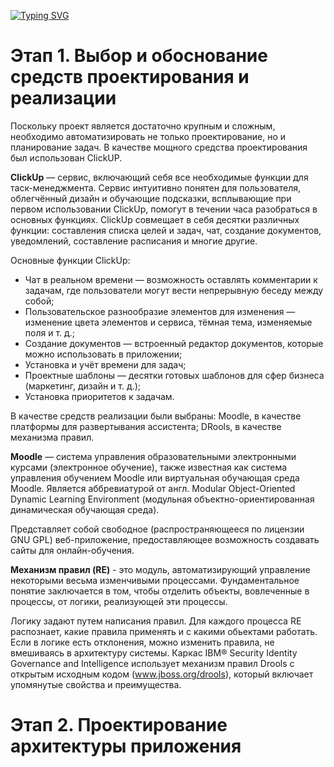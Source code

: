 [![Typing SVG](https://readme-typing-svg.herokuapp.com?font=Fira+Code&size=40&pause=1000&color=8000FF&background=00BFFF10&center=true&multiline=true&width=1000&lines=Лабораторная+работа+2+«Проектирование»)](https://git.io/typing-svg)
# Этап 1. Выбор и обоснование средств проектирования и реализации
Поскольку проект является достаточно крупным и сложным, необходимо автоматизировать не только проектирование, но и планирование задач. В качестве мощного средства проектирования был использован ClickUP.

**ClickUp** — сервис, включающий себя все необходимые функции для таск-менеджмента. Сервис интуитивно понятен для пользователя, облегчённый дизайн и обучающие подсказки, всплывающие при первом использовании ClickUp, помогут в течении часа разобраться в основных функциях. ClickUp совмещает в себя десятки различных функции: составления списка целей и задач, чат, создание документов, уведомлений, составление расписания и многие другие.

Основные функции ClickUp:
+ Чат в реальном времени — возможность оставлять комментарии к задачам, где пользователи могут вести непрерывную беседу между собой;
+ Пользовательское разнообразие элементов для изменения — изменение цвета элементов и сервиса, тёмная тема, изменяемые поля и т. д.;
+ Создание документов — встроенный редактор документов, которые можно использовать в приложении;
+ Установка и учёт времени для задач;
+ Проектные шаблоны — десятки готовых шаблонов для сфер бизнеса (маркетинг, дизайн и т. д.);
+ Установка приоритетов к задачам.

В качестве средств реализации были выбраны: Moodle, в качестве платформы для развертывания ассистента; DRools, в качестве механизма правил.

**Moodle** — система управления образовательными электронными курсами (электронное обучение), также известная как система управления обучением Moodle или виртуальная обучающая среда Moodle. Является аббревиатурой от англ. Modular Object-Oriented Dynamic Learning Environment (модульная объектно-ориентированная динамическая обучающая среда).

Представляет собой свободное (распространяющееся по лицензии GNU GPL) веб-приложение, предоставляющее возможность создавать сайты для онлайн-обучения.

**Механизм правил (RE)** - это модуль, автоматизирующий управление некоторыми весьма изменчивыми процессами. Фундаментальное понятие заключается в том, чтобы отделить объекты, вовлеченные в процессы, от логики, реализующей эти процессы.

Логику задают путем написания правил. Для каждого процесса RE распознает, какие правила применять и с какими обьектами работать. Если в логике есть отклонения, можно изменить правила, не вмешиваясь в архитектуру системы. Каркас IBM® Security Identity Governance and Intelligence использует механизм правил Drools с открытым исходным кодом (www.jboss.org/drools), который включает упомянутые свойства и преимущества.

# Этап 2. Проектирование архитектуры приложения






